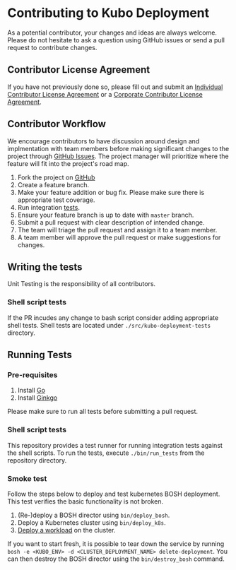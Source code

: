 # Contributing to Kubo Deployment

As a potential contributor, your changes and ideas are always welcome. Please do not hesitate to ask a question using GitHub issues or send a pull request to contribute changes.

## Contributor License Agreement
If you have not previously done so, please fill out and submit an [Individual Contributor License Agreement](https://www.cloudfoundry.org/governance/cff_individual_cla/) or a [Corporate Contributor License Agreement](https://www.cloudfoundry.org/governance/cff_corporate_cla/).

## Contributor Workflow
We encourage contributors to have discussion around design and implmentation with team members before making significant changes to the project through [GitHub Issues](https://github.com/cloudfoundry-incubator/kubo-deployment/issues). The project manager will prioritize where the feature will fit into the project's road map.

1. Fork the project on [GitHub](https://github.com/cloudfoundry-incubator/kubo-deployment)
1. Create a feature branch.
1. Make your feature addition or bug fix. Please make sure there is appropriate test coverage.
1. Run integration [tests](#running-integration-tests).
1. Ensure your feature branch is up to date with `master` branch.
1. Submit a pull request with clear description of intended change.
1. The team will triage the pull request and assign it to a team member.
1. A team member will approve the pull request or make suggestions for changes.

## Writing the tests

Unit Testing is the responsibility of all contributors.

### Shell script tests

If the PR incudes any change to bash script consider adding appropriate shell tests. Shell tests are located under `./src/kubo-deployment-tests` directory.

## Running Tests
### Pre-requisites

1. Install [Go](https://golang.org/doc/install)
1. Install [Ginkgo](https://onsi.github.io/ginkgo/)

Please make sure to run all tests before submitting a pull request.

### Shell script tests

This repository provides a test runner for running integration tests against the shell scripts. To run the tests, execute `./bin/run_tests` from the repository directory.

### Smoke test

Follow the steps below to deploy and test kubernetes BOSH deployment. This test verifies the basic functionality is not broken.

1. (Re-)deploy a BOSH director using `bin/deploy_bosh`.
1. Deploy a Kubernetes cluster using `bin/deploy_k8s`.
1. [Deploy a workload](https://kubernetes.io/docs/tasks/run-application/run-stateless-application-deployment/) on the cluster.

If you want to start fresh, it is possible to tear down the service by running `bosh -e <KUBO_ENV> -d <CLUSTER_DEPLOYMENT_NAME> delete-deployment`. You can then destroy the BOSH director using the `bin/destroy_bosh` command.

